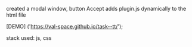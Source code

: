 created a modal window, button Accept adds plugin.js dynamically to the html file

[DEMO] ('https://val-space.github.io/task--tt/');

stack used: js, css